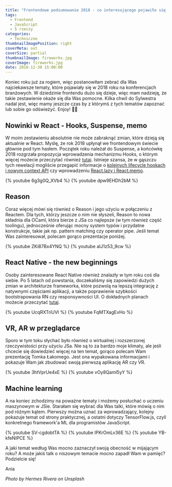 ```yaml
---
title: "Frontendowe podsumowanie 2018 - co interesującego pojawiło się w tym roku na konferencjach branżowych? ✨✨✨"
tags:
  - Frontend
  - JavaScript
  - 5 rzeczy
categories:
  - Techniczne
thumbnailImagePosition: right
coverMeta: out
coverSize: partial
thumbnailImage: fireworks.jpg
coverImage: fireworks.jpg
date: 2018-12-30 15:00:00
---
```


Koniec roku już za rogiem, więc postanowiłam zebrać dla Was najciekawsze tematy, które pojawiały się w 2018 roku na konferencjach branżowych. W dziedzinie frontendu dużo się dzieje, więc mam nadzieję, że takie zestawienie okaże się dla Was pomocne. Kilka chwil do Sylwestra nadal jest, więc mamy jeszcze czas by z którymś z tych tematów zapoznać lub sobie go odświeżyć. Enjoy! 👩‍🍳
<!-- more -->
## Nowinki w React - Hooks, Suspense, memo 
W moim zestawieniu absolutnie nie może zabraknąć zmian, które dzieją się aktualnie w React. Myślę, że rok 2018 upłynął we frontendowym świecie głównie pod tym hasłem. Początek roku należał do Suspense, a końcówkę 2018 rozgrzała propozycja wprowadzenia mechanizmu Hooks, o którym więcej możecie przeczytać również [tutaj](https://kernelgonnapanic.pl/2018/12/04/jak-sprawic-by-aplikacja-w-react-byla-dry-2-hooks/). Istnieje szansa, że w  gąszczu tych rewelacji mogliście przegapić informacje o [kolejnych lifecycle hookach i nowym context API](https://reactjs.org/blog/2018/03/29/react-v-16-3.html) czy wprowadzeniu [React.lazy i React.memo](https://reactjs.org/blog/2018/10/23/react-v-16-6.html). 
<br/>

{% youtube 6g3g0Q_XVb4 %}
{% youtube dpw9EHDh2bM %}


## Reason
Coraz więcej mówi się również o Reason i jego użyciu w połączeniu z Reactem. Dla tych, którzy jeszcze o nim nie słyszeli, Reason to nowa składnia dla OCaml, która bierze z JSa co najlepsze (w tym również część toolingu), jednocześnie oferując mocny system typów i przydatne konstrukcje, takie jak np. pattern matching czy operator pipe. Jeśli temat Was zainteresował, polecam gorąco prezentacje poniżej.
<br/>

{% youtube ZKi87Bx4YNQ %}
{% youtube aIJ1z53_9cw %}


## React Native - the new beginnings
Osoby zainteresowane React Native również znalazły w tym roku coś dla siebie. Po 5 latach od powstania, doczekaliśmy się zapowiedzi dużych zmian w architekturze frameworka, które pozwolą na lepszą integrację z natywnymi częściami aplikacji, a także poprawienie szybkości bootstrapowania RN czy responsywności UI. O dokładnych planach możecie przeczytać [tutaj](http://facebook.github.io/react-native/blog/2018/06/14/state-of-react-native-2018).
<br/>

{% youtube UcqRXTriUVI %}
{% youtube FqMTXagEvHo %}


## VR, AR w przeglądarce
Sporo w tym toku słychać było również o wirtualnej i rozszerzonej rzeczywistości przy użyciu JSa. Nie są to za bardzo moje klimaty, ale jeśli chcecie się dowiedzieć więcej na ten temat, gorąco polecam Wam prezentację Tomka Łakomego. Jest ona wypakowana informacjami i pokazuje Wam jak zbudować swoją pierwszą aplikację AR czy VR.
<br/>

{% youtube 3htVprUe4xE %}
{% youtube vOy8Qaml5yY %}

## Machine learning
A na koniec zchodzimy na poważne tematy i możemy posłuchać o uczeniu maszynowym w JSie. Starałam się wybrać dla Was talki, które mówią o nim pod różnym kątem. Pierwszy można uznać za wprowadzający, kolejny pokazuje temat od strony praktycznej, a ostatni dotyczy TensorFlow.js, czyli konkretnego framework'a ML dla programistów JavaScript.
<br/>

{% youtube SV-cgdobtTA %}
{% youtube lPKrOmLv36E %}
{% youtube YB-kfeNIPCE %}

A jaki temat według Was mocno zaznaczył swoją obecność w mijającym roku? A może jakiś talk o niszowym temacie mocno zapadł Wam w pamięć? Podzielcie się!

Ania

*Photo by Hermes Rivera on Unsplash*